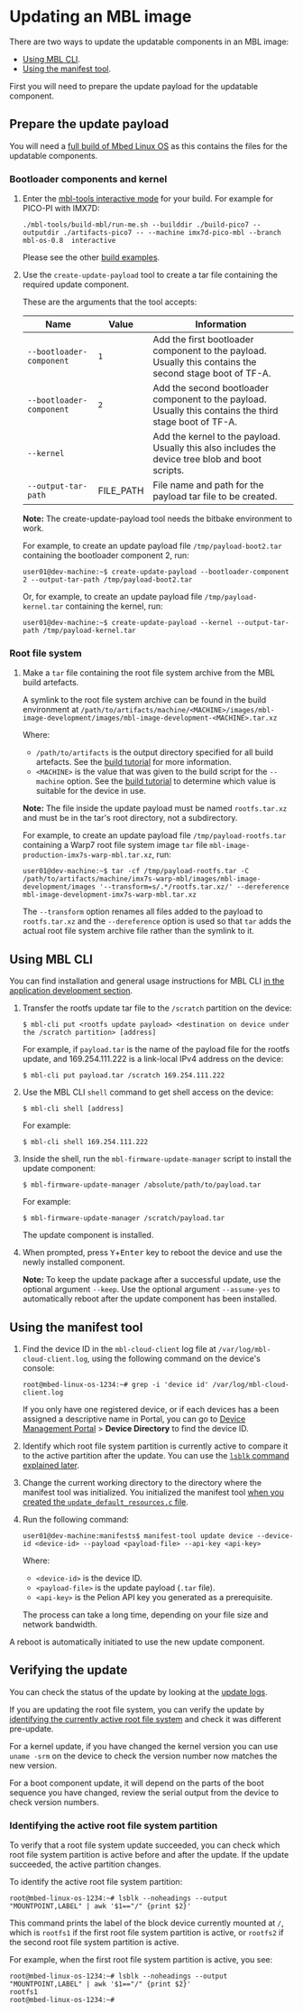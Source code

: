 # Updating an MBL image

There are two ways to update the updatable components in an MBL image:

* [Using MBL CLI](#using-mbl-cli).
* [Using the manifest tool](#using-the-manifest-tool).

First you will need to prepare the update payload for the updatable component.

## Prepare the update payload

You will need a [full build of Mbed Linux OS](../first-image/building-a-developer-image.html) as this contains the files for the updatable components.

### Bootloader components and kernel

1. Enter the [mbl-tools interactive mode](../develop-mbl/mbed-linux-os-distribution-development-with-mbl-tools.html#running-build-mbl-in-interactive-mode) for your build. For example for PICO-PI with IMX7D:

    ```
    ./mbl-tools/build-mbl/run-me.sh --builddir ./build-pico7 --outputdir ./artifacts-pico7 -- --machine imx7d-pico-mbl --branch mbl-os-0.8  interactive
    ```

    Please see the other [build examples](../install_mbl_on_device/building_an_image/build_examples.html).

2. Use the `create-update-payload` tool to create a tar file containing the required update component.

    These are the arguments that the tool accepts:

    | Name | Value | Information |
    | --- | --- | --- |
    | `--bootloader-component` | `1` | Add the first bootloader component to the payload. Usually this contains the second stage boot of TF-A. |
    | `--bootloader-component` | `2` | Add the second bootloader component to the payload. Usually this contains the third stage boot of TF-A. |
    | `--kernel` |  | Add the kernel to the payload. Usually this also includes the device tree blob and boot scripts. |
    | `--output-tar-path` | FILE_PATH | File name and path for the payload tar file to be created. |

    <span class="notes">**Note:** The create-update-payload tool needs the bitbake environment to work.</span>

    For example, to create an update payload file `/tmp/payload-boot2.tar` containing the bootloader component 2, run:
    
    ```
    user01@dev-machine:~$ create-update-payload --bootloader-component 2 --output-tar-path /tmp/payload-boot2.tar
    ```

    Or, for example, to create an update payload file `/tmp/payload-kernel.tar` containing the kernel, run:

    ```
    user01@dev-machine:~$ create-update-payload --kernel --output-tar-path /tmp/payload-kernel.tar
    ```

### Root file system

1. Make a `tar` file containing the root file system archive from the MBL build artefacts.

    A symlink to the root file system archive can be found in the build environment at `/path/to/artifacts/machine/<MACHINE>/images/mbl-image-development/images/mbl-image-development-<MACHINE>.tar.xz`

    Where:

    * `/path/to/artifacts` is the output directory specified for all build artefacts. See the [build tutorial](../first-image/building-a-developer-image.html) for more information.
    * `<MACHINE>` is the value that was given to the build script for the `--machine` option. See the [build tutorial](../first-image/building-a-developer-image.html) to determine which value is suitable for the device in use.

    <span class="notes">**Note:** The file inside the update payload must be named `rootfs.tar.xz` and must be in the tar's root directory, not a subdirectory.</span>

    For example, to create an update payload file `/tmp/payload-rootfs.tar` containing a Warp7 root file system image `tar` file `mbl-image-production-imx7s-warp-mbl.tar.xz`, run:

    ```
    user01@dev-machine:~$ tar -cf /tmp/payload-rootfs.tar -C /path/to/artifacts/machine/imx7s-warp-mbl/images/mbl-image-development/images '--transform=s/.*/rootfs.tar.xz/' --dereference mbl-image-development-imx7s-warp-mbl.tar.xz
    ```

    The `--transform` option renames all files added to the payload to `rootfs.tar.xz` and the `--dereference` option is used so that `tar` adds the actual root file system archive file rather than the symlink to it.

## Using MBL CLI 

<span class="tips">You can find installation and general usage instructions for MBL CLI [in the application development section](../develop-apps/the-mbl-command-line-interface.html).</span>

1. Transfer the rootfs update tar file to the `/scratch` partition on the device:

   ```
   $ mbl-cli put <rootfs update payload> <destination on device under the /scratch partition> [address]
   ```

   For example, if `payload.tar` is the name of the payload file for the rootfs update, and 169.254.111.222 is a link-local IPv4 address on the device:

   ```
   $ mbl-cli put payload.tar /scratch 169.254.111.222
   ```

1. Use the MBL CLI `shell` command to get shell access on the device:

   ```
   $ mbl-cli shell [address]
   ```

   For example:

   ```
   $ mbl-cli shell 169.254.111.222
   ```

1. Inside the shell, run the `mbl-firmware-update-manager` script to install the update component:

   ```
   $ mbl-firmware-update-manager /absolute/path/to/payload.tar
   ```

   For example:

   ```
   $ mbl-firmware-update-manager /scratch/payload.tar
   ```

   The update component is installed.

1. When prompted, press <kbd>Y</kbd>+<kbd>Enter</kbd> key to reboot the device and use the newly installed component.

   <span class="notes">**Note:** To keep the update package after a successful update, use the optional argument `--keep`. Use the optional argument `--assume-yes` to automatically reboot after the update component has been installed.</span>

## Using the manifest tool

1. Find the device ID in the `mbl-cloud-client` log file at `/var/log/mbl-cloud-client.log`, using the following command on the device's console:

    ```
    root@mbed-linux-os-1234:~# grep -i 'device id' /var/log/mbl-cloud-client.log  
    ```

    If you only have one registered device, or if each devices has a been assigned a descriptive name in Portal, you can go to [Device Management Portal](https://portal.mbedcloud.com) > **Device Directory** to find the device ID.

1. Identify which root file system partition is currently active to compare it to the active partition after the update. You can use the [`lsblk` command explained later](#identify-the-active-root-file-system-partition).

1. Change the current working directory to the directory where the manifest tool was initialized. You initialized the manifest tool [when you created the `update_default_resources.c` file](../first-image/provisioning-for-pelion-device-management.html#creating-an-update-resources-file).

1. Run the following command:

    ```
    user01@dev-machine:manifests$ manifest-tool update device --device-id <device-id> --payload <payload-file> --api-key <api-key>
    ```

    Where:

    * `<device-id>` is the device ID.
    * `<payload-file>` is the update payload (`.tar` file).
    * `<api-key>` is the Pelion API key you generated as a prerequisite.

    The process can take a long time, depending on your file size and network bandwidth.

A reboot is automatically initiated to use the new update component.

## Verifying the update

You can check the status of the update by looking at the [update logs](monitor.html).

If you are updating the root file system, you can verify the update by [identifying the currently active root file system](#identify-the-active-root-file-system-partition) and check it was different pre-update.

For a kernel update, if you have changed the kernel version you can use `uname -srm` on the device to check the version number now matches the new version.

For a boot component update, it will depend on the parts of the boot sequence you have changed, review the serial output from the device to check version numbers.

### Identifying the active root file system partition

To verify that a root file system update succeeded, you can check which root file system partition is active before and after the update. If the update succeeded, the active partition changes.

To identify the active root file system partition:

```
root@mbed-linux-os-1234:~# lsblk --noheadings --output "MOUNTPOINT,LABEL" | awk '$1=="/" {print $2}'
```

This command prints the label of the block device currently mounted at `/`, which is `rootfs1` if the first root file system partition is active, or `rootfs2` if the second root file system partition is active.

For example, when the first root file system partition is active, you see:

```
root@mbed-linux-os-1234:~# lsblk --noheadings --output "MOUNTPOINT,LABEL" | awk '$1=="/" {print $2}'
rootfs1
root@mbed-linux-os-1234:~#
```
